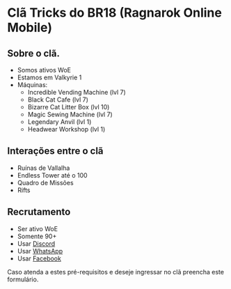 # Clã Tricks do BR18 (Ragnarok Online Mobile)

## Sobre o clã.

- Somos ativos WoE
- Estamos em Valkyrie 1
- Máquinas:
  - Incredible Vending Machine (lvl 7)
  - Black Cat Cafe (lvl 7)
  - Bizarre Cat Litter Box (lvl 10)
  - Magic Sewing Machine (lvl 7)
  - Legendary Anvil (lvl 1)
  - Headwear Workshop (lvl 1)

## Interações entre o clã

- Ruínas de Vallalha
- Endless Tower até o 100
- Quadro de Missões
- Rifts

## Recrutamento

- Ser ativo WoE
- Somente 90+
- Usar [Discord](https://discordapp.com/)
- Usar [WhatsApp](https://whatsapp.com/)
- Usar [Facebook](https://facebook.com/)

Caso atenda a estes pré-requisitos e deseje ingressar no clã preencha este formulário.
